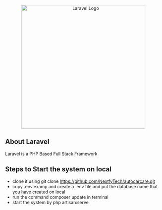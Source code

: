 <p align="center"><a href="https://laravel.com" target="_blank"><img src="https://raw.githubusercontent.com/laravel/art/master/logo-lockup/5%20SVG/2%20CMYK/1%20Full%20Color/laravel-logolockup-cmyk-red.svg" width="400" alt="Laravel Logo"></a></p>


## About Laravel
Laravel is a PHP Based Full Stack Framework

## Steps to Start the system on local

- clone it using git clone https://github.com/NextfyTech/autocarcare.git
- copy .env.examp and create a .env file and put the database name that you have created on local
- run the command composer update in terminal
- start the system by php artisan:serve
